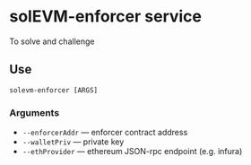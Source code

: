 # solEVM-enforcer service

To solve and challenge

## Use

`solevm-enforcer [ARGS]`

### Arguments

- `--enforcerAddr` — enforcer contract address
- `--walletPriv` — private key
- `--ethProvider` — ethereum JSON-rpc endpoint (e.g. infura)

